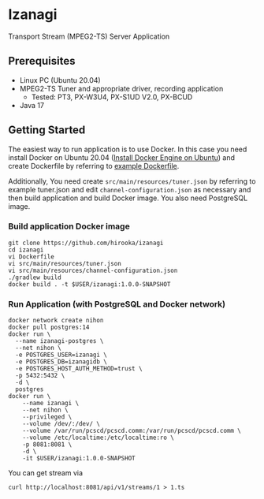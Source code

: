 # Izanagi

Transport Stream (MPEG2-TS) Server Application

## Prerequisites

- Linux PC (Ubuntu 20.04)
- MPEG2-TS Tuner and appropriate driver, recording application
  - Tested: PT3, PX-W3U4, PX-S1UD V2.0, PX-BCUD
- Java 17

## Getting Started

The easiest way to run application is to use Docker. In this case you need install Docker on Ubuntu 20.04 ([Install Docker Engine on Ubuntu](https://docs.docker.com/engine/install/ubuntu/)) and create Dockerfile by referring to [example Dockerfile](Dockerfile.example).

Additionally, You need create `src/main/resources/tuner.json` by referring to example tuner.json and edit `channel-configuration.json` as necessary and then build application and build Docker image. You also need PostgreSQL image.

### Build application Docker image

```
git clone https://github.com/hirooka/izanagi
cd izanagi
vi Dockerfile
vi src/main/resources/tuner.json
vi src/main/resources/channel-configuration.json
./gradlew build
docker build . -t $USER/izanagi:1.0.0-SNAPSHOT
```

### Run Application (with PostgreSQL and Docker network)
```
docker network create nihon
docker pull postgres:14
docker run \
  --name izanagi-postgres \
  --net nihon \
  -e POSTGRES_USER=izanagi \
  -e POSTGRES_DB=izanagidb \
  -e POSTGRES_HOST_AUTH_METHOD=trust \
  -p 5432:5432 \
  -d \
  postgres
docker run \
    --name izanagi \
    --net nihon \
    --privileged \
    --volume /dev/:/dev/ \
    --volume /var/run/pcscd/pcscd.comm:/var/run/pcscd/pcscd.comm \
    --volume /etc/localtime:/etc/localtime:ro \
    -p 8081:8081 \
    -d \
    -it $USER/izanagi:1.0.0-SNAPSHOT
```

You can get stream via 

```
curl http://localhost:8081/api/v1/streams/1 > 1.ts
```
